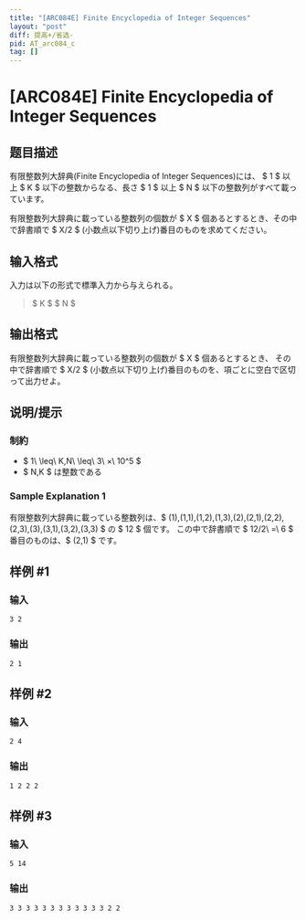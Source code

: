 ```yaml
---
title: "[ARC084E] Finite Encyclopedia of Integer Sequences"
layout: "post"
diff: 提高+/省选-
pid: AT_arc084_c
tag: []
---
```


# [ARC084E] Finite Encyclopedia of Integer Sequences

## 题目描述

[problemUrl]: https://atcoder.jp/contests/arc084/tasks/arc084_c

有限整数列大辞典(Finite Encyclopedia of Integer Sequences)には、 $ 1 $ 以上 $ K $ 以下の整数からなる、長さ $ 1 $ 以上 $ N $ 以下の整数列がすべて載っています。

有限整数列大辞典に載っている整数列の個数が $ X $ 個あるとするとき、その中で辞書順で $ X/2 $ (小数点以下切り上げ)番目のものを求めてください。

## 输入格式

入力は以下の形式で標準入力から与えられる。

> $ K $ $ N $

## 输出格式

有限整数列大辞典に載っている整数列の個数が $ X $ 個あるとするとき、 その中で辞書順で $ X/2 $ (小数点以下切り上げ)番目のものを、項ごとに空白で区切って出力せよ。

## 说明/提示

### 制約

- $ 1\ \leq\ K,N\ \leq\ 3\ ×\ 10^5 $
- $ N,K $ は整数である

### Sample Explanation 1

有限整数列大辞典に載っている整数列は、$ (1),(1,1),(1,2),(1,3),(2),(2,1),(2,2),(2,3),(3),(3,1),(3,2),(3,3) $ の $ 12 $ 個です。 この中で辞書順で $ 12/2\ =\ 6 $ 番目のものは、$ (2,1) $ です。

## 样例 #1

### 输入

```
3 2
```

### 输出

```
2 1
```

## 样例 #2

### 输入

```
2 4
```

### 输出

```
1 2 2 2
```

## 样例 #3

### 输入

```
5 14
```

### 输出

```
3 3 3 3 3 3 3 3 3 3 3 3 2 2
```

